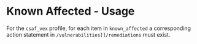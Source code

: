 # Known Affected - Usage

For the `csaf_vex` profile, for each item in `known_affected` a corresponding action statement in `/vulnerabilities[]/remediations` must exist.
